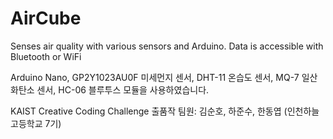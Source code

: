 # AirCube
Senses air quality with various sensors and Arduino. Data is accessible with Bluetooth or WiFi 

Arduino Nano, GP2Y1023AU0F 미세먼지 센서, DHT-11 온습도 센서, MQ-7 일산화탄소 센서, HC-06 블루투스 모듈을 사용하였습니다.

KAIST Creative Coding Challenge 출품작
팀원: 김순호, 하준수, 한동엽 (인천하늘고등학교 7기)
